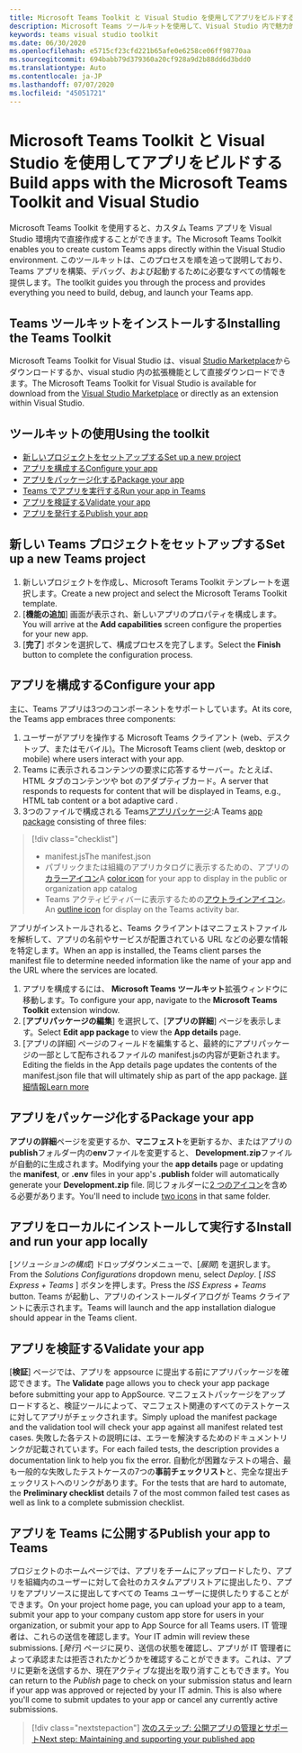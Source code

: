 ```yaml
---
title: Microsoft Teams Toolkit と Visual Studio を使用してアプリをビルドする
description: Microsoft Teams ツールキットを使用して、Visual Studio 内で魅力的なカスタムアプリを直接作成する
keywords: teams visual studio toolkit
ms.date: 06/30/2020
ms.openlocfilehash: e5715cf23cfd221b65afe0e6258ce06ff98770aa
ms.sourcegitcommit: 694babb79d379360a20cf928a9d2b88dd6d3bdd0
ms.translationtype: Auto
ms.contentlocale: ja-JP
ms.lasthandoff: 07/07/2020
ms.locfileid: "45051721"
---
```

# <a name="build-apps-with-the-microsoft-teams-toolkit-and-visual-studio"></a><span data-ttu-id="99563-104">Microsoft Teams Toolkit と Visual Studio を使用してアプリをビルドする</span><span class="sxs-lookup"><span data-stu-id="99563-104">Build apps with the Microsoft Teams Toolkit and Visual Studio</span></span>

<span data-ttu-id="99563-105">Microsoft Teams Toolkit を使用すると、カスタム Teams アプリを Visual Studio 環境内で直接作成することができます。</span><span class="sxs-lookup"><span data-stu-id="99563-105">The Microsoft Teams Toolkit enables you to create custom Teams apps directly within the Visual Studio environment.</span></span> <span data-ttu-id="99563-106">このツールキットは、このプロセスを順を追って説明しており、Teams アプリを構築、デバッグ、および起動するために必要なすべての情報を提供します。</span><span class="sxs-lookup"><span data-stu-id="99563-106">The toolkit guides you through the process and provides everything you need to build, debug, and launch your Teams app.</span></span>

## <a name="installing-the-teams-toolkit"></a><span data-ttu-id="99563-107">Teams ツールキットをインストールする</span><span class="sxs-lookup"><span data-stu-id="99563-107">Installing the Teams Toolkit</span></span>

<span data-ttu-id="99563-108">Microsoft Teams Toolkit for Visual Studio は、visual [Studio Marketplace](https://aka.ms/teams-toolkit)からダウンロードするか、visual studio 内の拡張機能として直接ダウンロードできます。</span><span class="sxs-lookup"><span data-stu-id="99563-108">The Microsoft Teams Toolkit for Visual Studio is available for download from the [Visual Studio Marketplace](https://aka.ms/teams-toolkit) or directly as an extension within Visual Studio.</span></span>

## <a name="using-the-toolkit"></a><span data-ttu-id="99563-109">ツールキットの使用</span><span class="sxs-lookup"><span data-stu-id="99563-109">Using the toolkit</span></span>

- [<span data-ttu-id="99563-110">新しいプロジェクトをセットアップする</span><span class="sxs-lookup"><span data-stu-id="99563-110">Set up a new project</span></span>](#set-up-a-new-teams-project)
- [<span data-ttu-id="99563-111">アプリを構成する</span><span class="sxs-lookup"><span data-stu-id="99563-111">Configure your app</span></span>](#configure-your-app)
- [<span data-ttu-id="99563-112">アプリをパッケージ化する</span><span class="sxs-lookup"><span data-stu-id="99563-112">Package your app</span></span>](#package-your-app)
- [<span data-ttu-id="99563-113">Teams でアプリを実行する</span><span class="sxs-lookup"><span data-stu-id="99563-113">Run your app in Teams</span></span>](#install-and-run-your-app-locally)
- [<span data-ttu-id="99563-114">アプリを検証する</span><span class="sxs-lookup"><span data-stu-id="99563-114">Validate your app</span></span>](#validate-your-app)
- [<span data-ttu-id="99563-115">アプリを発行する</span><span class="sxs-lookup"><span data-stu-id="99563-115">Publish your app</span></span>](#publish-your-app-to-teams)

## <a name="set-up-a-new-teams-project"></a><span data-ttu-id="99563-116">新しい Teams プロジェクトをセットアップする</span><span class="sxs-lookup"><span data-stu-id="99563-116">Set up a new Teams project</span></span>

1. <span data-ttu-id="99563-117">新しいプロジェクトを作成し、Microsoft Terams Toolkit テンプレートを選択します。</span><span class="sxs-lookup"><span data-stu-id="99563-117">Create a new project and select the Microsoft Terams Toolkit template.</span></span>
1. <span data-ttu-id="99563-118">[**機能の追加**] 画面が表示され、新しいアプリのプロパティを構成します。</span><span class="sxs-lookup"><span data-stu-id="99563-118">You will arrive at the **Add capabilities** screen configure the properties for your new app.</span></span>
1. <span data-ttu-id="99563-119">[**完了**] ボタンを選択して、構成プロセスを完了します。</span><span class="sxs-lookup"><span data-stu-id="99563-119">Select the **Finish** button to complete the configuration process.</span></span>

## <a name="configure-your-app"></a><span data-ttu-id="99563-120">アプリを構成する</span><span class="sxs-lookup"><span data-stu-id="99563-120">Configure your app</span></span>

<span data-ttu-id="99563-121">主に、Teams アプリは3つのコンポーネントをサポートしています。</span><span class="sxs-lookup"><span data-stu-id="99563-121">At its core, the Teams app embraces three components:</span></span>

  1. <span data-ttu-id="99563-122">ユーザーがアプリを操作する Microsoft Teams クライアント (web、デスクトップ、またはモバイル)。</span><span class="sxs-lookup"><span data-stu-id="99563-122">The Microsoft Teams client (web, desktop or mobile) where users interact with your app.</span></span>
  1. <span data-ttu-id="99563-123">Teams に表示されるコンテンツの要求に応答するサーバー。たとえば、HTML タブのコンテンツや bot のアダプティブカード。</span><span class="sxs-lookup"><span data-stu-id="99563-123">A server that responds to requests for content that will be displayed in Teams, e.g., HTML tab content or a bot adaptive card .</span></span>
  1. <span data-ttu-id="99563-124">3つのファイルで構成される Teams[アプリパッケージ](/concepts/build-and-test/apps-package.md):</span><span class="sxs-lookup"><span data-stu-id="99563-124">A Teams [app package](/concepts/build-and-test/apps-package.md) consisting of three files:</span></span>

  > [!div class="checklist"]
  >
  > - <span data-ttu-id="99563-125">manifest.js</span><span class="sxs-lookup"><span data-stu-id="99563-125">The manifest.json</span></span> 
  > - <span data-ttu-id="99563-126">パブリックまたは組織のアプリカタログに表示するための、アプリの[カラーアイコン](../resources/schema/manifest-schema.md#icons)</span><span class="sxs-lookup"><span data-stu-id="99563-126">A [color icon](../resources/schema/manifest-schema.md#icons) for your app to display in the public or organization app catalog</span></span>
 > - <span data-ttu-id="99563-127">Teams アクティビティバーに表示するための[アウトラインアイコン](../resources/schema/manifest-schema.md#icons)。</span><span class="sxs-lookup"><span data-stu-id="99563-127">An [outline icon](../resources/schema/manifest-schema.md#icons) for display on the Teams activity bar.</span></span>

<span data-ttu-id="99563-128">アプリがインストールされると、Teams クライアントはマニフェストファイルを解析して、アプリの名前やサービスが配置されている URL などの必要な情報を特定します。</span><span class="sxs-lookup"><span data-stu-id="99563-128">When an app is installed, the Teams client parses the manifest file to determine needed information like the name of your app and the URL where the services are located.</span></span>

1. <span data-ttu-id="99563-129">アプリを構成するには、 **Microsoft Teams ツールキット**拡張ウィンドウに移動します。</span><span class="sxs-lookup"><span data-stu-id="99563-129">To configure your app, navigate to the **Microsoft Teams Toolkit** extension window.</span></span>
1. <span data-ttu-id="99563-130">[**アプリパッケージの編集**] を選択して、[**アプリの詳細**] ページを表示します。</span><span class="sxs-lookup"><span data-stu-id="99563-130">Select **Edit app package** to view the **App details** page.</span></span>
1. <span data-ttu-id="99563-131">[アプリの詳細] ページのフィールドを編集すると、最終的にアプリパッケージの一部として配布されるファイルの manifest.jsの内容が更新されます。</span><span class="sxs-lookup"><span data-stu-id="99563-131">Editing the fields in the App details page updates the contents of the manifest.json file that will ultimately ship as part of the app package.</span></span> [<span data-ttu-id="99563-132">詳細情報</span><span class="sxs-lookup"><span data-stu-id="99563-132">Learn more</span></span>](https://aka.ms/teams-toolkit-manifest)

## <a name="package-your-app"></a><span data-ttu-id="99563-133">アプリをパッケージ化する</span><span class="sxs-lookup"><span data-stu-id="99563-133">Package your app</span></span>

<span data-ttu-id="99563-134">**アプリの詳細**ページを変更するか、**マニフェスト**を更新するか、またはアプリの**publish**フォルダー内の**env**ファイルを変更すると、 **Development.zip**ファイルが自動的に生成されます。</span><span class="sxs-lookup"><span data-stu-id="99563-134">Modifying your the **app details** page or updating the **manifest**, or **.env** files in your app's  **.publish** folder will automatically generate your **Development.zip** file.</span></span> <span data-ttu-id="99563-135">同じフォルダーに[2 つのアイコン](../concepts/build-and-test/apps-package.md#icons)を含める必要があります。</span><span class="sxs-lookup"><span data-stu-id="99563-135">You'll need to include [two icons](../concepts/build-and-test/apps-package.md#icons) in that same folder.</span></span>

## <a name="install-and-run-your-app-locally"></a><span data-ttu-id="99563-136">アプリをローカルにインストールして実行する</span><span class="sxs-lookup"><span data-stu-id="99563-136">Install and run your app locally</span></span>

<span data-ttu-id="99563-137">[*ソリューションの構成*] ドロップダウンメニューで、[*展開*] を選択します。</span><span class="sxs-lookup"><span data-stu-id="99563-137">From the *Solutions Configurations* dropdown menu, select *Deploy*.</span></span> <span data-ttu-id="99563-138">[ *ISS Express + Teams* ] ボタンを押します。</span><span class="sxs-lookup"><span data-stu-id="99563-138">Press the *ISS Express + Teams* button.</span></span> <span data-ttu-id="99563-139">Teams が起動し、アプリのインストールダイアログが Teams クライアントに表示されます。</span><span class="sxs-lookup"><span data-stu-id="99563-139">Teams will launch and the app installation dialogue should appear in the Teams client.</span></span>

## <a name="validate-your-app"></a><span data-ttu-id="99563-140">アプリを検証する</span><span class="sxs-lookup"><span data-stu-id="99563-140">Validate your app</span></span>

<span data-ttu-id="99563-141">[**検証**] ページでは、アプリを appsource に提出する前にアプリパッケージを確認できます。</span><span class="sxs-lookup"><span data-stu-id="99563-141">The **Validate** page allows you to check your app package before submitting your app to AppSource.</span></span> <span data-ttu-id="99563-142">マニフェストパッケージをアップロードすると、検証ツールによって、マニフェスト関連のすべてのテストケースに対してアプリがチェックされます。</span><span class="sxs-lookup"><span data-stu-id="99563-142">Simply upload the manifest package and the validation tool will check your app against all manifest related test cases.</span></span> <span data-ttu-id="99563-143">失敗した各テストの説明には、エラーを解決するためのドキュメントリンクが記載されています。</span><span class="sxs-lookup"><span data-stu-id="99563-143">For each failed tests, the description provides a documentation link to help you fix the error.</span></span> <span data-ttu-id="99563-144">自動化が困難なテストの場合、最も一般的な失敗したテストケースの7つの**事前チェックリスト**と、完全な提出チェックリストへのリンクがあります。</span><span class="sxs-lookup"><span data-stu-id="99563-144">For the tests that are hard to automate, the **Preliminary checklist** details 7 of the most common failed test cases as well as link to a complete submission checklist.</span></span>

## <a name="publish-your-app-to-teams"></a><span data-ttu-id="99563-145">アプリを Teams に公開する</span><span class="sxs-lookup"><span data-stu-id="99563-145">Publish your app to Teams</span></span>

<span data-ttu-id="99563-146">プロジェクトのホームページでは、アプリをチームにアップロードしたり、アプリを組織内のユーザーに対して会社のカスタムアプリストアに提出したり、アプリをアプリソースに提出してすべての Teams ユーザーに提供したりすることができます。</span><span class="sxs-lookup"><span data-stu-id="99563-146">On your project home page, you can upload your app to a team, submit your app to your company custom app store for users in your organization, or submit your app to App Source for all Teams users.</span></span> <span data-ttu-id="99563-147">IT 管理者は、これらの送信を確認します。</span><span class="sxs-lookup"><span data-stu-id="99563-147">Your IT admin will review these submissions.</span></span> <span data-ttu-id="99563-148">[*発行*] ページに戻り、送信の状態を確認し、アプリが IT 管理者によって承認または拒否されたかどうかを確認することができます。これは、アプリに更新を送信するか、現在アクティブな提出を取り消すこともできます。</span><span class="sxs-lookup"><span data-stu-id="99563-148">You can return to the *Publish* page to check on your submission status and learn if your app was approved or rejected by your IT admin. This is also where you'll come to submit updates to your app or cancel any currently active submissions.</span></span>

> [!div class="nextstepaction"]
> [<span data-ttu-id="99563-149">次のステップ: 公開アプリの管理とサポート</span><span class="sxs-lookup"><span data-stu-id="99563-149">Next step: Maintaining and supporting your published app</span></span>](../concepts/deploy-and-publish/appsource/post-publish/overview.md)
